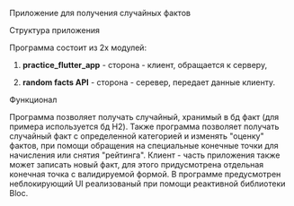 Приложение для получения случайных фактов

Структура приложения

Программа состоит из 2х модулей: 

1) **practice_flutter_app** - сторона - клиент, обращается к серверу,
  
2) **random facts API** - сторона - серевер, передает данные клиенту.
   
Функционал

Программа позволяет получать случайный, хранимый в бд факт (для примера используется бд H2). Также программа позволяет получать случайный факт с определенной категорией и изменять "оценку" фактов, при помощи обращения на специальные конечные точки для начисления или снятия "рейтинга". Клиент - часть приложения также может записать новый факт, для этого придусмотрена отдельная конечная точка с валидируемой формой. В программе предусмотрен неблокирующий UI реализованый при помощи реактивной библиотеки Bloc.
